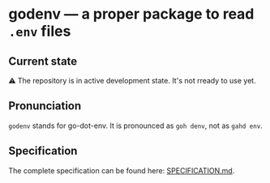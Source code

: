 # godenv — a proper package to read `.env` files

## Current state

⚠️ The repository is in active development state. It's not rready to use yet.

## Pronunciation

`godenv` stands for go-dot-env. It is pronounced as `goh denv`, not as `gahd env`.  

## Specification

The complete specification can be found here: [SPECIFICATION.md](SPECIFICATION.md).
